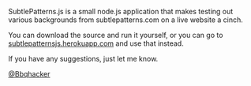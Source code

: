 SubtlePatterns.js is a small node.js application that makes testing out various backgrounds from subtlepatterns.com on a live website a cinch.

You can download the source and run it yourself, or you can go to [subtlepatternsjs.herokuapp.com](http://subtlepatternsjs.herokuapp.com) and use that instead.

If you have any suggestions, just let me know.

[@Bbqhacker](http://twitter.com/Bbqhacker)